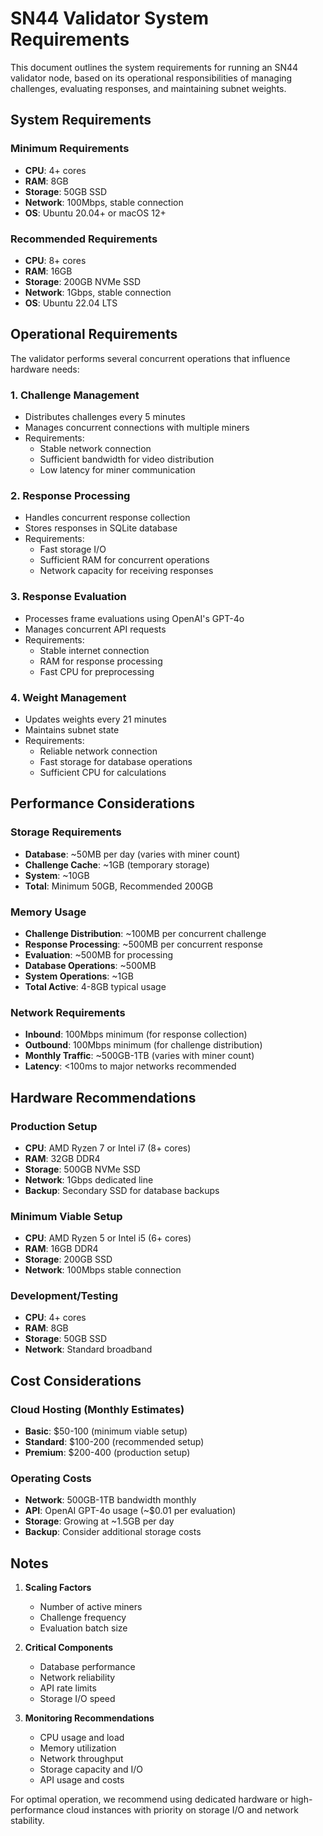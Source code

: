 # SN44 Validator System Requirements

This document outlines the system requirements for running an SN44 validator node, based on its operational responsibilities of managing challenges, evaluating responses, and maintaining subnet weights.

## System Requirements

### Minimum Requirements

- **CPU**: 4+ cores
- **RAM**: 8GB
- **Storage**: 50GB SSD
- **Network**: 100Mbps, stable connection
- **OS**: Ubuntu 20.04+ or macOS 12+

### Recommended Requirements

- **CPU**: 8+ cores
- **RAM**: 16GB
- **Storage**: 200GB NVMe SSD
- **Network**: 1Gbps, stable connection
- **OS**: Ubuntu 22.04 LTS

## Operational Requirements

The validator performs several concurrent operations that influence hardware needs:

### 1. Challenge Management

- Distributes challenges every 5 minutes
- Manages concurrent connections with multiple miners
- Requirements:
  - Stable network connection
  - Sufficient bandwidth for video distribution
  - Low latency for miner communication

### 2. Response Processing

- Handles concurrent response collection
- Stores responses in SQLite database
- Requirements:
  - Fast storage I/O
  - Sufficient RAM for concurrent operations
  - Network capacity for receiving responses

### 3. Response Evaluation

- Processes frame evaluations using OpenAI's GPT-4o
- Manages concurrent API requests
- Requirements:
  - Stable internet connection
  - RAM for response processing
  - Fast CPU for preprocessing

### 4. Weight Management

- Updates weights every 21 minutes
- Maintains subnet state
- Requirements:
  - Reliable network connection
  - Fast storage for database operations
  - Sufficient CPU for calculations

## Performance Considerations

### Storage Requirements

- **Database**: ~50MB per day (varies with miner count)
- **Challenge Cache**: ~1GB (temporary storage)
- **System**: ~10GB
- **Total**: Minimum 50GB, Recommended 200GB

### Memory Usage

- **Challenge Distribution**: ~100MB per concurrent challenge
- **Response Processing**: ~500MB per concurrent response
- **Evaluation**: ~500MB for processing
- **Database Operations**: ~500MB
- **System Operations**: ~1GB
- **Total Active**: 4-8GB typical usage

### Network Requirements

- **Inbound**: 100Mbps minimum (for response collection)
- **Outbound**: 100Mbps minimum (for challenge distribution)
- **Monthly Traffic**: ~500GB-1TB (varies with miner count)
- **Latency**: <100ms to major networks recommended

## Hardware Recommendations

### Production Setup

- **CPU**: AMD Ryzen 7 or Intel i7 (8+ cores)
- **RAM**: 32GB DDR4
- **Storage**: 500GB NVMe SSD
- **Network**: 1Gbps dedicated line
- **Backup**: Secondary SSD for database backups

### Minimum Viable Setup

- **CPU**: AMD Ryzen 5 or Intel i5 (6+ cores)
- **RAM**: 16GB DDR4
- **Storage**: 200GB SSD
- **Network**: 100Mbps stable connection

### Development/Testing

- **CPU**: 4+ cores
- **RAM**: 8GB
- **Storage**: 50GB SSD
- **Network**: Standard broadband

## Cost Considerations

### Cloud Hosting (Monthly Estimates)

- **Basic**: $50-100 (minimum viable setup)
- **Standard**: $100-200 (recommended setup)
- **Premium**: $200-400 (production setup)

### Operating Costs

- **Network**: 500GB-1TB bandwidth monthly
- **API**: OpenAI GPT-4o usage (~$0.01 per evaluation)
- **Storage**: Growing at ~1.5GB per day
- **Backup**: Consider additional storage costs

## Notes

1. **Scaling Factors**

   - Number of active miners
   - Challenge frequency
   - Evaluation batch size

2. **Critical Components**

   - Database performance
   - Network reliability
   - API rate limits
   - Storage I/O speed

3. **Monitoring Recommendations**
   - CPU usage and load
   - Memory utilization
   - Network throughput
   - Storage capacity and I/O
   - API usage and costs

For optimal operation, we recommend using dedicated hardware or high-performance cloud instances with priority on storage I/O and network stability.
